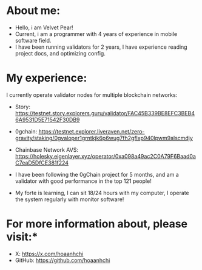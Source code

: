 # **About me:**
- Hello, i am Velvet Pear!
- Current, i am a programmer with 4 years of experience in mobile software field.
- I have been running validators for 2 years, I have experience reading project docs, and optimizing config.

# **My experience:**
I currently operate validator nodes for multiple blockchain networks: 

- Story: https://testnet.story.explorers.guru/validator/FAC45B339BE8EFC3BEB46A9531D5E71542F30DB9
- 0gchain: https://testnet.explorer.liveraven.net/zero-gravity/staking/0gvaloper1grntkjk6p6wug7fh2gflxp940lpwm9alscmdjy
- Chainbase Network AVS: https://holesky.eigenlayer.xyz/operator/0xa098a49ac2C0A79F6Baad0aC7eaD5DfCE381f224


- I have been following the 0gChain project for 5 months, and am a validator with good performance in the top 121 people!
- My forte is learning, I can sit 18/24 hours with my computer, I operate the system regularly with monitor software!

# For more information about, please visit:*
- X: https://x.com/hoaanhchi
- GitHub: https://github.com/hoaanhchi

